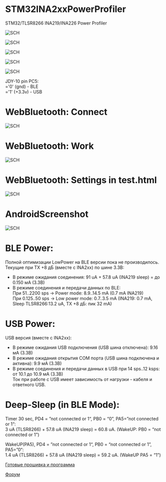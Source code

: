 # STM32INA2xxPowerProfiler
STM32/TLSR8266 INA219/INA226 Power Profiler

![SCH](https://github.com/pvvx/STM32INA2xxPowerProfiler/blob/master/Docs/STM32INA2xxPowerProfiler.gif)

![SCH](https://github.com/pvvx/STM32INA2xxPowerProfiler/blob/master/Docs/STM32INA219..gif)

![SCH](https://github.com/pvvx/STM32INA2xxPowerProfiler/blob/master/Docs/STM32INA226.gif)

![SCH](https://github.com/pvvx/STM32INA2xxPowerProfiler/blob/master/Docs/JDY-10-INA219.gif)

![SCH](https://github.com/pvvx/STM32INA2xxPowerProfiler/blob/master/Docs/JDY-10-INA226.gif)

JDY-10 pin PC5:<br>
='0' (gnd) - BLE<br>
='1' (+3.3v) - USB<br>
# WebBluetooth: Connect
![SCH](https://github.com/pvvx/STM32INA2xxPowerProfiler/blob/master/Docs/WebBluetooth1.gif)
# WebBluetooth: Work
![SCH](https://github.com/pvvx/STM32INA2xxPowerProfiler/blob/master/Docs/WebBluetooth2.gif)
# WebBluetooth: Settings in test.html
![SCH](https://github.com/pvvx/STM32INA2xxPowerProfiler/blob/master/Docs/UserSet.gif)
# AndroidScreenshot
![SCH](https://github.com/pvvx/STM32INA2xxPowerProfiler/blob/master/Docs/AndroidScreenshot.gif)

# BLE Power:
Полной оптимизации LowPower на BLE версии пока не производилось. Текущие при TX +8 дБ (вместе с INA2xx) по шине 3.3В:
* В режиме ожидания соединения:
91 uA + 57.8 uA (INA219 sleep) = до 0.150 мА (3.3В)
* В режиме соединения и передачи данных по BLE:<br>
При 51..2200 sps -> Power mode: 8.9..14.5 mA (0.7 mA INA219)<br>
При 0.125..50 sps -> Low power mode: 0.7..3.5 mA (INA219: 0.7 mA, Sleep TLSR8266:13.2 uA, TX +8 дБ: пик 32 mA)

# USB Power:
 USB версия (вместе с INA2xx):
* В режиме ожидания USB подключения (USB шина отключена): 9.16 мА (3.3В)
* В режиме ожидания открытия COM порта (USB шина подключена и активна): 9.9 мА (3.3В)
* В режиме соединения и передачи данных в USB при 14 sps..12 ksps: от 10.1 до 10.9 мА (3.3В)<br>
Ток при работе с USB имеет зависимость от нагрузки - кабеля и ответного USB.

# Deep-Sleep (in BLE Mode):

Timer 30 sec, PD4 = ”not connected or 1“, PB0 = “0”, PA5=”not connected or 1“:<br>
3 uA (TLSR8266) + 57.8 uA (INA219 sleep) = 60.8 uA. (WakeUP: PB0 = “not connected or 1”)

WakeUP(PA5), PD4 = ”not connected or 1“, PB0 = “not connected or 1”, PA5=”0“:<br>
1.4 uA (TLSR8266) + 57.8 uA (INA219 sleep) = 59.2 uA. (WakeUP PA5 = “1”)


[Готовые прошивка и программа](https://github.com/pvvx/STM32INA2xxPowerProfiler/blob/master/bin/STM32INA219BIN.zip)

[Форум](https://esp8266.ru/forum/threads/power-profiler.4643)
